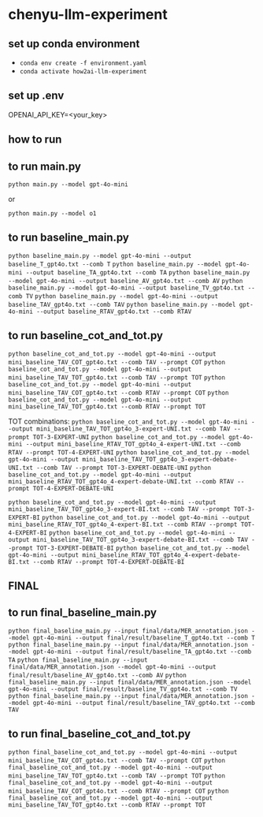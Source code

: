 # chenyu-llm-experiment

## set up conda environment

- `conda env create -f environment.yaml`
- `conda activate how2ai-llm-experiment`

## set up .env

OPENAI_API_KEY=<your_key>

## how to run

## to run main.py

`python main.py --model gpt-4o-mini`

or

`python main.py --model o1`

## to run baseline_main.py

`python baseline_main.py --model gpt-4o-mini --output baseline_T_gpt4o.txt --comb T`
`python baseline_main.py --model gpt-4o-mini --output baseline_TA_gpt4o.txt --comb TA`
`python baseline_main.py --model gpt-4o-mini --output baseline_AV_gpt4o.txt --comb AV`
`python baseline_main.py --model gpt-4o-mini --output baseline_TV_gpt4o.txt --comb TV`
`python baseline_main.py --model gpt-4o-mini --output baseline_TAV_gpt4o.txt --comb TAV`
`python baseline_main.py --model gpt-4o-mini --output baseline_RTAV_gpt4o.txt --comb RTAV`

## to run baseline_cot_and_tot.py

`python baseline_cot_and_tot.py --model gpt-4o-mini --output mini_baseline_TAV_COT_gpt4o.txt --comb TAV --prompt COT`
`python baseline_cot_and_tot.py --model gpt-4o-mini --output mini_baseline_TAV_TOT_gpt4o.txt --comb TAV --prompt TOT`
`python baseline_cot_and_tot.py --model gpt-4o-mini --output mini_baseline_TAV_COT_gpt4o.txt --comb RTAV --prompt COT`
`python baseline_cot_and_tot.py --model gpt-4o-mini --output mini_baseline_TAV_TOT_gpt4o.txt --comb RTAV --prompt TOT`

TOT combinations:
`python baseline_cot_and_tot.py --model gpt-4o-mini --output mini_baseline_TAV_TOT_gpt4o_3-expert-UNI.txt --comb TAV --prompt TOT-3-EXPERT-UNI`
`python baseline_cot_and_tot.py --model gpt-4o-mini --output mini_baseline_RTAV_TOT_gpt4o_4-expert-UNI.txt --comb RTAV --prompt TOT-4-EXPERT-UNI`
`python baseline_cot_and_tot.py --model gpt-4o-mini --output mini_baseline_TAV_TOT_gpt4o_3-expert-debate-UNI.txt --comb TAV --prompt TOT-3-EXPERT-DEBATE-UNI`
`python baseline_cot_and_tot.py --model gpt-4o-mini --output mini_baseline_RTAV_TOT_gpt4o_4-expert-debate-UNI.txt --comb RTAV --prompt TOT-4-EXPERT-DEBATE-UNI`

`python baseline_cot_and_tot.py --model gpt-4o-mini --output mini_baseline_TAV_TOT_gpt4o_3-expert-BI.txt --comb TAV --prompt TOT-3-EXPERT-BI`
`python baseline_cot_and_tot.py --model gpt-4o-mini --output mini_baseline_RTAV_TOT_gpt4o_4-expert-BI.txt --comb RTAV --prompt TOT-4-EXPERT-BI`
`python baseline_cot_and_tot.py --model gpt-4o-mini --output mini_baseline_TAV_TOT_gpt4o_3-expert-debate-BI.txt --comb TAV --prompt TOT-3-EXPERT-DEBATE-BI`
`python baseline_cot_and_tot.py --model gpt-4o-mini --output mini_baseline_RTAV_TOT_gpt4o_4-expert-debate-BI.txt --comb RTAV --prompt TOT-4-EXPERT-DEBATE-BI`

## FINAL

## to run final_baseline_main.py

`python final_baseline_main.py --input final/data/MER_annotation.json --model gpt-4o-mini --output final/result/baseline_T_gpt4o.txt --comb T`
`python final_baseline_main.py --input final/data/MER_annotation.json --model gpt-4o-mini --output final/result/baseline_TA_gpt4o.txt --comb TA`
`python final_baseline_main.py --input final/data/MER_annotation.json --model gpt-4o-mini --output final/result/baseline_AV_gpt4o.txt --comb AV`
`python final_baseline_main.py --input final/data/MER_annotation.json --model gpt-4o-mini --output final/result/baseline_TV_gpt4o.txt --comb TV`
`python final_baseline_main.py --input final/data/MER_annotation.json --model gpt-4o-mini --output final/result/baseline_TAV_gpt4o.txt --comb TAV`

## to run final_baseline_cot_and_tot.py

`python final_baseline_cot_and_tot.py --model gpt-4o-mini --output mini_baseline_TAV_COT_gpt4o.txt --comb TAV --prompt COT`
`python final_baseline_cot_and_tot.py --model gpt-4o-mini --output mini_baseline_TAV_TOT_gpt4o.txt --comb TAV --prompt TOT`
`python final_baseline_cot_and_tot.py --model gpt-4o-mini --output mini_baseline_TAV_COT_gpt4o.txt --comb RTAV --prompt COT`
`python final_baseline_cot_and_tot.py --model gpt-4o-mini --output mini_baseline_TAV_TOT_gpt4o.txt --comb RTAV --prompt TOT`
